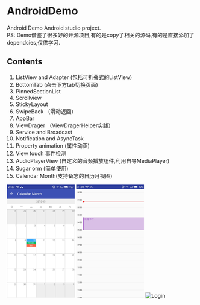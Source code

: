 # AndroidDemo
Android Demo Android studio project.<br/>
PS: Demo借鉴了很多好的开源项目,有的是copy了相关的源码,有的是直接添加了dependcies,仅供学习.

Contents
---
1. ListView and Adapter (包括可折叠式的ListView)
2. BottomTab (点击下方tab切换页面)
3. PinnedSectionList
4. Scrollview
5. StickyLayout
6. SwipeBack （滑动返回）
7. AppBar
8. ViewDrager （ViewDragerHelper实践）
9. Service and Broadcast
10. Notification and AsyncTask
11. Property animation (属性动画)
12. View touch 事件检测
13. AudioPlayerView (自定义的音频播放组件,利用自导MediaPlayer)
14. Sugar orm (简单使用)
15. Calendar Month(支持备忘的日历月视图)


<img src="./screenshots/calendar_month.jpg" width = "180" height = "300" alt="Calendar Month" />
<img src="./screenshots/calendar_day.jpg" width = "180" height = "300" alt="Calendar Day" />
<img src="./screenshots/login.gif" width = "180" height = "300" alt="Login" />


